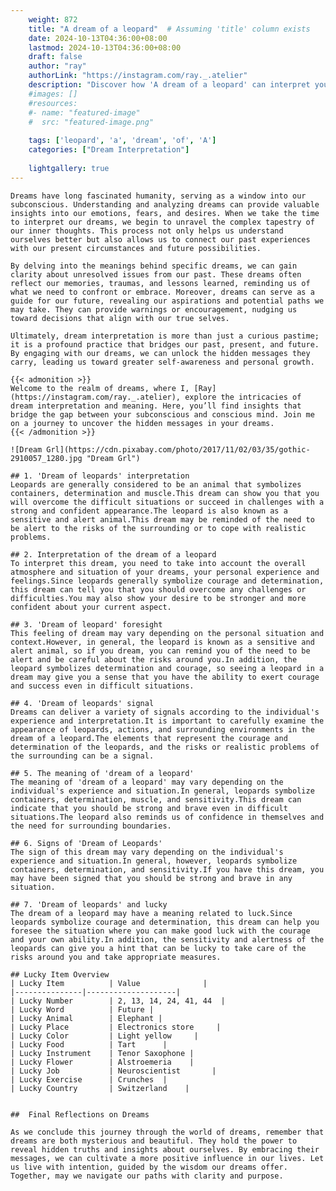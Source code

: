 ```yaml
---
    weight: 872
    title: "A dream of a leopard"  # Assuming 'title' column exists
    date: 2024-10-13T04:36:00+08:00
    lastmod: 2024-10-13T04:36:00+08:00
    draft: false
    author: "ray"
    authorLink: "https://instagram.com/ray._.atelier"
    description: "Discover how 'A dream of a leopard' can interpret your future and uncover its significant meanings in your life."
    #images: []
    #resources:
    #- name: "featured-image"
    #  src: "featured-image.png"
    
    tags: ['leopard', 'a', 'dream', 'of', 'A']
    categories: ["Dream Interpretation"]
    
    lightgallery: true
---
```

    
    Dreams have long fascinated humanity, serving as a window into our subconscious. Understanding and analyzing dreams can provide valuable insights into our emotions, fears, and desires. When we take the time to interpret our dreams, we begin to unravel the complex tapestry of our inner thoughts. This process not only helps us understand ourselves better but also allows us to connect our past experiences with our present circumstances and future possibilities.
    
    By delving into the meanings behind specific dreams, we can gain clarity about unresolved issues from our past. These dreams often reflect our memories, traumas, and lessons learned, reminding us of what we need to confront or embrace. Moreover, dreams can serve as a guide for our future, revealing our aspirations and potential paths we may take. They can provide warnings or encouragement, nudging us toward decisions that align with our true selves.
    
    Ultimately, dream interpretation is more than just a curious pastime; it is a profound practice that bridges our past, present, and future. By engaging with our dreams, we can unlock the hidden messages they carry, leading us toward greater self-awareness and personal growth.
    
    {{< admonition >}}
    Welcome to the realm of dreams, where I, [Ray](https://instagram.com/ray._.atelier), explore the intricacies of dream interpretation and meaning. Here, you’ll find insights that bridge the gap between your subconscious and conscious mind. Join me on a journey to uncover the hidden messages in your dreams.
    {{< /admonition >}}
    
    ![Dream Grl](https://cdn.pixabay.com/photo/2017/11/02/03/35/gothic-2910057_1280.jpg "Dream Grl")
    
    ## 1. 'Dream of leopards' interpretation
    Leopards are generally considered to be an animal that symbolizes containers, determination and muscle.This dream can show you that you will overcome the difficult situations or succeed in challenges with a strong and confident appearance.The leopard is also known as a sensitive and alert animal.This dream may be reminded of the need to be alert to the risks of the surrounding or to cope with realistic problems.
    
    ## 2. Interpretation of the dream of a leopard
    To interpret this dream, you need to take into account the overall atmosphere and situation of your dreams, your personal experience and feelings.Since leopards generally symbolize courage and determination, this dream can tell you that you should overcome any challenges or difficulties.You may also show your desire to be stronger and more confident about your current aspect.
    
    ## 3. 'Dream of leopard' foresight
    This feeling of dream may vary depending on the personal situation and context.However, in general, the leopard is known as a sensitive and alert animal, so if you dream, you can remind you of the need to be alert and be careful about the risks around you.In addition, the leopard symbolizes determination and courage, so seeing a leopard in a dream may give you a sense that you have the ability to exert courage and success even in difficult situations.
    
    ## 4. 'Dream of leopards' signal
    Dreams can deliver a variety of signals according to the individual's experience and interpretation.It is important to carefully examine the appearance of leopards, actions, and surrounding environments in the dream of a leopard.The elements that represent the courage and determination of the leopards, and the risks or realistic problems of the surrounding can be a signal.
    
    ## 5. The meaning of 'dream of a leopard'
    The meaning of 'dream of a leopard' may vary depending on the individual's experience and situation.In general, leopards symbolize containers, determination, muscle, and sensitivity.This dream can indicate that you should be strong and brave even in difficult situations.The leopard also reminds us of confidence in themselves and the need for surrounding boundaries.
    
    ## 6. Signs of 'Dream of Leopards'
    The sign of this dream may vary depending on the individual's experience and situation.In general, however, leopards symbolize containers, determination, and sensitivity.If you have this dream, you may have been signed that you should be strong and brave in any situation.
    
    ## 7. 'Dream of leopards' and lucky
    The dream of a leopard may have a meaning related to luck.Since leopards symbolize courage and determination, this dream can help you foresee the situation where you can make good luck with the courage and your own ability.In addition, the sensitivity and alertness of the leopards can give you a hint that can be lucky to take care of the risks around you and take appropriate measures.
    
    ## Lucky Item Overview
    | Lucky Item          | Value              |
    |---------------|--------------------|
    | Lucky Number        | 2, 13, 14, 24, 41, 44  |
    | Lucky Word          | Future |
    | Lucky Animal        | Elephant |
    | Lucky Place         | Electronics store     |
    | Lucky Color         | Light yellow     |
    | Lucky Food          | Tart      |
    | Lucky Instrument    | Tenor Saxophone |
    | Lucky Flower        | Alstroemeria    |
    | Lucky Job           | Neuroscientist       |
    | Lucky Exercise      | Crunches  |
    | Lucky Country       | Switzerland    |
    
    
    ##  Final Reflections on Dreams
    
    As we conclude this journey through the world of dreams, remember that dreams are both mysterious and beautiful. They hold the power to reveal hidden truths and insights about ourselves. By embracing their messages, we can cultivate a more positive influence in our lives. Let us live with intention, guided by the wisdom our dreams offer. Together, may we navigate our paths with clarity and purpose.
    